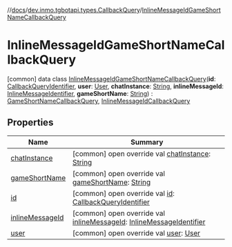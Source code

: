 //[docs](../../../index.md)/[dev.inmo.tgbotapi.types.CallbackQuery](../index.md)/[InlineMessageIdGameShortNameCallbackQuery](index.md)



# InlineMessageIdGameShortNameCallbackQuery  
 [common] data class [InlineMessageIdGameShortNameCallbackQuery](index.md)(**id**: [CallbackQueryIdentifier](../../dev.inmo.tgbotapi.types/index.md#%5Bdev.inmo.tgbotapi.types%2FCallbackQueryIdentifier%2F%2F%2FPointingToDeclaration%2F%5D%2FClasslikes%2F625018081), **user**: [User](../../dev.inmo.tgbotapi.types/-user/index.md), **chatInstance**: [String](https://kotlinlang.org/api/latest/jvm/stdlib/kotlin/-string/index.html), **inlineMessageId**: [InlineMessageIdentifier](../../dev.inmo.tgbotapi.types/index.md#%5Bdev.inmo.tgbotapi.types%2FInlineMessageIdentifier%2F%2F%2FPointingToDeclaration%2F%5D%2FClasslikes%2F625018081), **gameShortName**: [String](https://kotlinlang.org/api/latest/jvm/stdlib/kotlin/-string/index.html)) : [GameShortNameCallbackQuery](../-game-short-name-callback-query/index.md), [InlineMessageIdCallbackQuery](../-inline-message-id-callback-query/index.md)   


## Properties  
  
|  Name |  Summary | 
|---|---|
| <a name="dev.inmo.tgbotapi.types.CallbackQuery/InlineMessageIdGameShortNameCallbackQuery/chatInstance/#/PointingToDeclaration/"></a>[chatInstance](chat-instance.md)| <a name="dev.inmo.tgbotapi.types.CallbackQuery/InlineMessageIdGameShortNameCallbackQuery/chatInstance/#/PointingToDeclaration/"></a> [common] open override val [chatInstance](chat-instance.md): [String](https://kotlinlang.org/api/latest/jvm/stdlib/kotlin/-string/index.html)   <br>|
| <a name="dev.inmo.tgbotapi.types.CallbackQuery/InlineMessageIdGameShortNameCallbackQuery/gameShortName/#/PointingToDeclaration/"></a>[gameShortName](game-short-name.md)| <a name="dev.inmo.tgbotapi.types.CallbackQuery/InlineMessageIdGameShortNameCallbackQuery/gameShortName/#/PointingToDeclaration/"></a> [common] open override val [gameShortName](game-short-name.md): [String](https://kotlinlang.org/api/latest/jvm/stdlib/kotlin/-string/index.html)   <br>|
| <a name="dev.inmo.tgbotapi.types.CallbackQuery/InlineMessageIdGameShortNameCallbackQuery/id/#/PointingToDeclaration/"></a>[id](id.md)| <a name="dev.inmo.tgbotapi.types.CallbackQuery/InlineMessageIdGameShortNameCallbackQuery/id/#/PointingToDeclaration/"></a> [common] open override val [id](id.md): [CallbackQueryIdentifier](../../dev.inmo.tgbotapi.types/index.md#%5Bdev.inmo.tgbotapi.types%2FCallbackQueryIdentifier%2F%2F%2FPointingToDeclaration%2F%5D%2FClasslikes%2F625018081)   <br>|
| <a name="dev.inmo.tgbotapi.types.CallbackQuery/InlineMessageIdGameShortNameCallbackQuery/inlineMessageId/#/PointingToDeclaration/"></a>[inlineMessageId](inline-message-id.md)| <a name="dev.inmo.tgbotapi.types.CallbackQuery/InlineMessageIdGameShortNameCallbackQuery/inlineMessageId/#/PointingToDeclaration/"></a> [common] open override val [inlineMessageId](inline-message-id.md): [InlineMessageIdentifier](../../dev.inmo.tgbotapi.types/index.md#%5Bdev.inmo.tgbotapi.types%2FInlineMessageIdentifier%2F%2F%2FPointingToDeclaration%2F%5D%2FClasslikes%2F625018081)   <br>|
| <a name="dev.inmo.tgbotapi.types.CallbackQuery/InlineMessageIdGameShortNameCallbackQuery/user/#/PointingToDeclaration/"></a>[user](user.md)| <a name="dev.inmo.tgbotapi.types.CallbackQuery/InlineMessageIdGameShortNameCallbackQuery/user/#/PointingToDeclaration/"></a> [common] open override val [user](user.md): [User](../../dev.inmo.tgbotapi.types/-user/index.md)   <br>|

